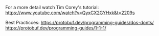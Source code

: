 For a more detail watch Tim Corey's tutorial: https://www.youtube.com/watch?v=QyxCX2GYHxk&t=2209s


Best Practicces: https://protobuf.dev/programming-guides/dos-donts/
https://protobuf.dev/programming-guides/1-1-1/
